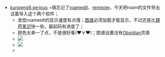 - [kunpeng9.serious](<kunpeng9.serious.md>) =搞忘记了[roamedit](<roamedit.md>)、[remnote](<remnote.md>)，今天把roam的文件导出试着导入这个两个软件；
    - 发现roameidt的显示速度有点慢；[图谱](<图谱.md>)必须加载才能显示，不过还是比[葫芦笔记](<葫芦笔记.md>)快一些，最起码有进度了；
    - 颜色太单一了点，不是很好看(♥∀♥)；图谱设置没有[Obsidian](<Obsidian.md>)完善
    - ![](https://firebasestorage.googleapis.com/v0/b/firescript-577a2.appspot.com/o/imgs%2Fapp%2Fvictor-wu%2F9scPWtDkiK.png?alt=media&token=b6c613a7-e1d8-4957-8785-c553cc69477c)
    - ![](https://firebasestorage.googleapis.com/v0/b/firescript-577a2.appspot.com/o/imgs%2Fapp%2Fvictor-wu%2FifeWIYjMN4.png?alt=media&token=dfabb313-58fc-4202-ab0f-ba1892306352)
    - 
